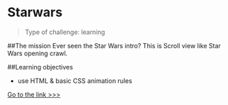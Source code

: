 # Starwars
>Type of challenge: learning

##The mission
Ever seen the Star Wars intro?
This is Scroll view like Star Wars opening crawl.

##Learning objectives
- use HTML & basic CSS animation rules

[Go to the link >>>](https://saralaloux.github.io/Starwars/)

